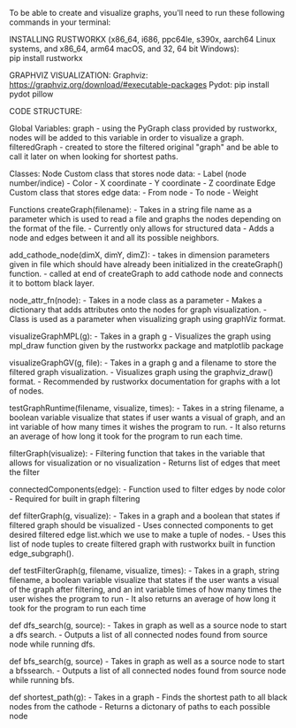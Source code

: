 To be able to create and visualize graphs, you'll need to run these following commands in your terminal:

INSTALLING RUSTWORKX (x86_64, i686, ppc64le, s390x, aarch64 Linux systems, and x86_64, arm64 macOS, and 32, 64 bit Windows):\
  pip install rustworkx

GRAPHVIZ VISUALIZATION:
  Graphviz:
    https://graphviz.org/download/#executable-packages
  Pydot:
    pip install pydot pillow

CODE STRUCTURE:

Global Variables:
  graph
    - using the PyGraph class provided by rustworkx, nodes will be added to this variable in order to visualize a graph.
  filteredGraph
    - created to store the filtered original "graph" and be able to call it later on when looking for shortest paths.

Classes:
  Node
    Custom class that stores node data:
      - Label (node number/indice)
      - Color
      - X coordinate
      - Y coordinate
      - Z coordinate
  Edge
    Custom class that stores edge data:
      - From node
      - To node
      - Weight

Functions
  createGraph(filename):
    - Takes in a string file name as a parameter which is used to read a file and graphs the nodes depending on the format of the file.
    - Currently only allows for structured data
    - Adds a node and edges between it and all its possible neighbors. 

add_cathode_node(dimX, dimY, dimZ):
    - takes in dimension parameters given in file which should have already been initialized in the createGraph() function.
    - called at end of createGraph to add cathode node and connects it to bottom black layer.
    

  node_attr_fn(node):
    - Takes in a node class as a parameter 
    - Makes a dictionary that adds attributes onto the nodes for graph visualization.
    - Class is used as a parameter when visualizing graph using graphViz format. 

  visualizeGraphMPL(g):
    - Takes in a graph g
    - Visualizes the graph using mpl_draw function given by the rustworkx package and matplotlib package

  visualizeGraphGV(g, file):
    - Takes in a graph g and a filename to store the filtered graph visualization.
    - Visualizes graph using the graphviz_draw() format.
    - Recommended by rustworkx documentation for graphs with a lot of nodes. 

  testGraphRuntime(filename, visualize, times):
    - Takes in a string filename, a boolean variable visualize that states if user wants a visual of graph, and an int variable of how many times it wishes the program to run.
    - It also returns an average of how long it took for the program to run each time.

  filterGraph(visualize): 
    - Filtering function that takes in the variable that allows for visualization or no visualization
    - Returns list of edges that meet the filter

  connectedComponents(edge):
    - Function used to filter edges by node color
    - Required for built in graph filtering

  def filterGraph(g, visualize):
    - Takes in a graph and a boolean that states if filtered graph should be visualized	
    - Uses connected components to get desired filtered edge list.which we use to make a tuple of nodes.
    - Uses this list of node tuples to create filtered graph with rustworkx built in function edge_subgraph().
  
  def testFilterGraph(g, filename, visualize, times):
    - Takes in a graph, string filename, a boolean variable visualize that states if the user wants a visual of the graph after filtering, and an int variable times of how many times the user wishes the program to run
    - It also returns an average of how long it took for the program to run each time

  def dfs_search(g, source):
    - Takes in graph as well as a source node to start a dfs search.
    - Outputs a list of all connected nodes found from source node while running dfs.

  def bfs_search(g, source)
    - Takes in graph as well as a source node to start a bfssearch.
    - Outputs a list of all connected nodes found from source node while running bfs.

  def shortest_path(g):
    - Takes in a graph
    - Finds the shortest path to all black nodes from the cathode
    - Returns a dictonary of paths to each possible node
